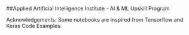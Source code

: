 ##Applied Artificial Intelligence Institute - AI & ML Upskill Program

Acknowledgements: Some notebooks are inspired from Tensorflow and Keras Code Examples.
